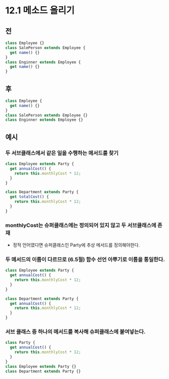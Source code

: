 # 12.1 메소드 올리기

## 전

```javascript
class Employee {}
class SalePerson extends Employee {
  get name() {}
}
class Enginner extends Employee {
  get name() {}
}
```

## 후

```javascript
class Employee {
  get name() {}
}
class SalePerson extends Employee {}
class Enginner extends Employee {}
```

## 예시

### 두 서브클래스에서 같은 일을 수행하는 메서드를 찾기

```javascript
class Employee extends Party {
  get annualCost() {
    return this.monthlyCost * 12;
  }
}

class Department extends Party {
  get totalCost() {
    return this.monthlyCost * 12;
  }
}
```

### monthlyCost는 슈퍼클래스에는 정의되어 있지 않고 두 서브클래스에 존재

- 정적 언어였다면 슈퍼클래스인 Party에 추상 메서드를 정의해야한다.

### 두 메서드의 이름이 다르므로 (6.5절) 함수 선언 아뿌기로 이름을 통일한다.

```javascript
class Employee extends Party {
  get annualCost() {
    return this.monthlyCost * 12;
  }
}

class Department extends Party {
  get annualCost() {
    return this.monthlyCost * 12;
  }
}
```

### 서브 클래스 중 하나의 메서드를 복사해 슈퍼클래스에 붙여넣는다.

```javascript
class Party {
  get annualCost() {
    return this.monthlyCost * 12;
  }
}
class Employee extends Party {}
class Department extends Party {}
```
